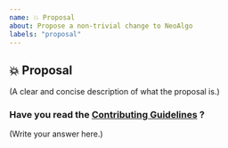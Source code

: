 ```yaml
---
name: 💥 Proposal
about: Propose a non-trivial change to NeoAlgo
labels: "proposal"
---
```


## 💥 Proposal

(A clear and concise description of what the proposal is.)

### Have you read the [Contributing Guidelines](https://github.com/SamarpanCoder2002/Generation/blob/main/CONTRIBUTING.md) ?

(Write your answer here.)
